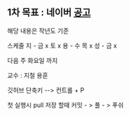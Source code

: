 
## 1차 목표 : 네이버  [공고](https://recruit.navercorp.com/micro/techopen/2022)

해당 내용은 작년도 기준 


스케줄 
지 -   금 x   토 x
용 -  수 목 x 
성 -   금 x   




다음 주 화요일 까지

교수 : 지철 용훈

깃허브 단축키 --> 컨트롤 + P

첫 실행시 pull 
저장 할때 커밋 - > 풀 - > 푸쉬


